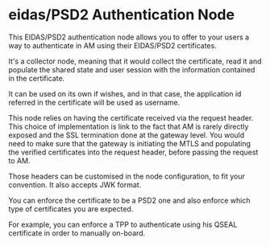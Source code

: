 <!--
 * The contents of this file are subject to the terms of the Common Development and
 * Distribution License (the License). You may not use this file except in compliance with the
 * License.
 *
 * You can obtain a copy of the License at legal/CDDLv1.0.txt. See the License for the
 * specific language governing permission and limitations under the License.
 *
 * When distributing Covered Software, include this CDDL Header Notice in each file and include
 * the License file at legal/CDDLv1.0.txt. If applicable, add the following below the CDDL
 * Header, with the fields enclosed by brackets [] replaced by your own identifying
 * information: "Portions copyright [year] [name of copyright owner]".
 *
 * Copyright 2019 ForgeRock AS.
-->
# eidas/PSD2 Authentication Node

This EIDAS/PSD2 authentication node allows you to offer to your users a way to authenticate in AM using their EIDAS/PSD2 certificates.

It's a collector node, meaning that it would collect the certificate, read it and populate the shared state and user session
with the information contained in the certificate.

It can be used on its own if wishes, and in that case, the application id referred in the certificate will be used as username.


This node relies on having the certificate received via the request header. This choice of implementation is link to the fact
that AM is rarely directly exposed and the SSL termination done at the gateway level.
You would need to make sure that the gateway is initiating the MTLS and populating the verified certificates into the 
request header, before passing the request to AM.

Those headers can be customised in the node configuration, to fit your convention. It also accepts JWK format.


You can enforce the certificate to be a PSD2 one and also enforce which type of certificates you are expected.

For example, you can enforce a TPP to authenticate using his QSEAL certificate in order to manually on-board.

[forgerock_platform]: https://www.forgerock.com/platform/  
